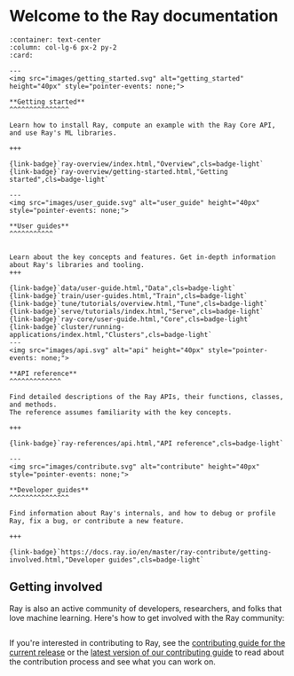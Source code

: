 ```{include} /_includes/overview/announcement.md
```

# Welcome to the Ray documentation

````{panels}
:container: text-center
:column: col-lg-6 px-2 py-2
:card:

---
<img src="images/getting_started.svg" alt="getting_started" height="40px" style="pointer-events: none;">

**Getting started**
^^^^^^^^^^^^^^^

Learn how to install Ray, compute an example with the Ray Core API, and use Ray's ML libraries.

+++

{link-badge}`ray-overview/index.html,"Overview",cls=badge-light`
{link-badge}`ray-overview/getting-started.html,"Getting started",cls=badge-light`

---
<img src="images/user_guide.svg" alt="user_guide" height="40px" style="pointer-events: none;">

**User guides**
^^^^^^^^^^^


Learn about the key concepts and features. Get in-depth information about Ray's libraries and tooling.
+++

{link-badge}`data/user-guide.html,"Data",cls=badge-light`
{link-badge}`train/user-guides.html,"Train",cls=badge-light`
{link-badge}`tune/tutorials/overview.html,"Tune",cls=badge-light`
{link-badge}`serve/tutorials/index.html,"Serve",cls=badge-light`
{link-badge}`ray-core/user-guide.html,"Core",cls=badge-light`
{link-badge}`cluster/running-applications/index.html,"Clusters",cls=badge-light`
---
<img src="images/api.svg" alt="api" height="40px" style="pointer-events: none;">

**API reference**
^^^^^^^^^^^^^

Find detailed descriptions of the Ray APIs, their functions, classes, and methods.
The reference assumes familiarity with the key concepts.

+++

{link-badge}`ray-references/api.html,"API reference",cls=badge-light`

---
<img src="images/contribute.svg" alt="contribute" height="40px" style="pointer-events: none;">

**Developer guides**
^^^^^^^^^^^^^^^

Find information about Ray's internals, and how to debug or profile Ray, fix a bug, or contribute a new feature.

+++

{link-badge}`https://docs.ray.io/en/master/ray-contribute/getting-involved.html,"Developer guides",cls=badge-light`

````

## Getting involved

Ray is also an active community of developers, researchers, and folks that love machine learning.
Here's how to get involved with the Ray community:

```{include} _includes/_contribute.md
```

If you're interested in contributing to Ray, see the
[contributing guide for the current release](ray-contribute/getting-involved)
or the
[latest version of our contributing guide](https://docs.ray.io/en/latest/ray-contribute/getting-involved.html)
to read about the contribution process and see what you can work on.
